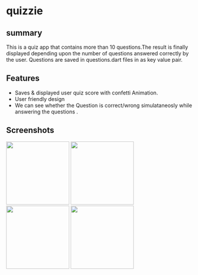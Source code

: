# quizzie

## summary
This is a quiz app that contains more than 10 questions.The result is finally displayed depending upon the number of questions answered correctly by the user. Questions are saved in questions.dart files in as key value pair.

## Features

  <ul>
  <li>Saves & displayed user quiz score with confetti Animation.</li>
  <li>User friendly design</li>
  <li>We can see whether the Question is correct/wrong simulataneosly while answering the questions .</li>
  </ul>
  
## Screenshots
<p>
<img src="https://user-images.githubusercontent.com/64517035/113741243-1199bb00-971f-11eb-9701-e30f4476b7e8.png" width="170">  
<img src="https://user-images.githubusercontent.com/64517035/113741249-13637e80-971f-11eb-9d07-f676ac7daf21.png" width="170"> 
<img src="https://user-images.githubusercontent.com/64517035/113741252-13637e80-971f-11eb-8f06-133c9f1c5cc4.png" width="170">
<img src="https://user-images.githubusercontent.com/64517035/113741253-13fc1500-971f-11eb-8408-5fede035262f.png" width="170">
</p

